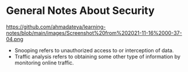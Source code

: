 # General Notes About Security

https://github.com/ahmadateya/learning-notes/blob/main/images/Screenshot%20from%202021-11-16%2000-37-04.png

* Snooping refers to unauthorized access to or interception of data.
* Traffic analysis  refers to obtaining some other type of information by monitoring online traffic.
